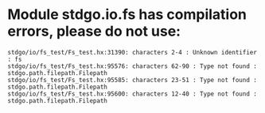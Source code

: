 # Module stdgo.io.fs has compilation errors, please do not use:
```
stdgo/io/fs_test/Fs_test.hx:31390: characters 2-4 : Unknown identifier : fs
stdgo/io/fs_test/Fs_test.hx:95576: characters 62-90 : Type not found : stdgo.path.filepath.Filepath
stdgo/io/fs_test/Fs_test.hx:95585: characters 23-51 : Type not found : stdgo.path.filepath.Filepath
stdgo/io/fs_test/Fs_test.hx:95600: characters 12-40 : Type not found : stdgo.path.filepath.Filepath

```

